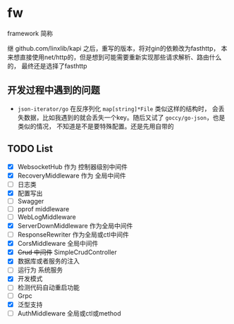 # fw

framework 简称

继 github.com/linxlib/kapi 之后，重写的版本，将对gin的依赖改为fasthttp，
本来想直接使用net/http的，但是想到可能需要重新实现那些请求解析、路由什么的，
最终还是选择了fasthttp


## 开发过程中遇到的问题

- `json-iterator/go` 在反序列化 `map[string]*File` 类似这样的结构时，
会丢失数据，比如我遇到的就会丢失一个key。随后又试了 `goccy/go-json`，也是类似的情况，
不知道是不是要特殊配置。还是先用自带的




## TODO List

- [x] WebsocketHub 作为 控制器级别中间件
- [x] RecoveryMiddleware 作为 全局中间件
- [ ] 日志类
- [x] 配置写出
- [ ] Swagger
- [ ] pprof middleware
- [ ] WebLogMiddleware
- [x] ServerDownMiddleware 作为全局中间件
- [ ] ResponseRewriter 作为全局或ctl中间件
- [x] CorsMiddleware 全局中间件
- [x] ~~Crud 中间件~~ SimpleCrudController
- [x] 数据库或者服务的注入
- [ ] 运行为 系统服务 
- [x] 开发模式
- [ ] 检测代码自动重启功能
- [ ] Grpc
- [x] 泛型支持
- [ ] AuthMiddleware 全局或ctl或method